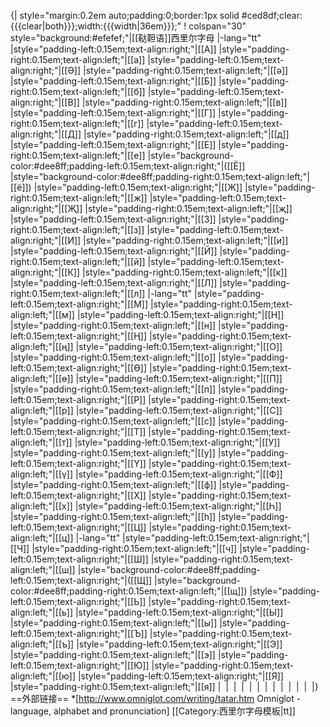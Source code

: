 {| style="margin:0.2em auto;padding:0;border:1px solid #ced8df;clear:{{{clear|both}}};width:{{{width|36em}}};"
! colspan="30" style="background:#efefef;"|[[鞑靼语]]西里尔字母
|-lang="tt"
|style="padding-left:0.15em;text-align:right;"|[[А]]
|style="padding-right:0.15em;text-align:left;"|[[а]]
|style="padding-left:0.15em;text-align:right;"|[[Ә]]
|style="padding-right:0.15em;text-align:left;"|[[ә]]
|style="padding-left:0.15em;text-align:right;"|[[Б]]
|style="padding-right:0.15em;text-align:left;"|[[б]]
|style="padding-left:0.15em;text-align:right;"|[[В]]
|style="padding-right:0.15em;text-align:left;"|[[в]]
|style="padding-left:0.15em;text-align:right;"|[[Г]]
|style="padding-right:0.15em;text-align:left;"|[[г]]
|style="padding-left:0.15em;text-align:right;"|[[Д]]
|style="padding-right:0.15em;text-align:left;"|[[д]]
|style="padding-left:0.15em;text-align:right;"|[[Е]]
|style="padding-right:0.15em;text-align:left;"|[[е]]
|style="background-color:#dee8ff;padding-left:0.15em;text-align:right;"|([[Ё]]
|style="background-color:#dee8ff;padding-right:0.15em;text-align:left;"|[[ё]])
|style="padding-left:0.15em;text-align:right;"|[[Ж]]
|style="padding-right:0.15em;text-align:left;"|[[ж]]
|style="padding-left:0.15em;text-align:right;"|[[Җ]]
|style="padding-right:0.15em;text-align:left;"|[[җ]]
|style="padding-left:0.15em;text-align:right;"|[[З]]
|style="padding-right:0.15em;text-align:left;"|[[з]]
|style="padding-left:0.15em;text-align:right;"|[[И]]
|style="padding-right:0.15em;text-align:left;"|[[и]]
|style="padding-left:0.15em;text-align:right;"|[[Й]]
|style="padding-right:0.15em;text-align:left;"|[[й]]
|style="padding-left:0.15em;text-align:right;"|[[К]]
|style="padding-right:0.15em;text-align:left;"|[[к]]
|style="padding-left:0.15em;text-align:right;"|[[Л]]
|style="padding-right:0.15em;text-align:left;"|[[л]]
|-lang="tt"
|style="padding-left:0.15em;text-align:right;"|[[М]]
|style="padding-right:0.15em;text-align:left;"|[[м]]
|style="padding-left:0.15em;text-align:right;"|[[Н]]
|style="padding-right:0.15em;text-align:left;"|[[н]]
|style="padding-left:0.15em;text-align:right;"|[[Ң]]
|style="padding-right:0.15em;text-align:left;"|[[ң]]
|style="padding-left:0.15em;text-align:right;"|[[О]]
|style="padding-right:0.15em;text-align:left;"|[[о]]
|style="padding-left:0.15em;text-align:right;"|[[Ө]]
|style="padding-right:0.15em;text-align:left;"|[[ө]]
|style="padding-left:0.15em;text-align:right;"|[[П]]
|style="padding-right:0.15em;text-align:left;"|[[п]]
|style="padding-left:0.15em;text-align:right;"|[[Р]]
|style="padding-right:0.15em;text-align:left;"|[[р]]
|style="padding-left:0.15em;text-align:right;"|[[С]]
|style="padding-right:0.15em;text-align:left;"|[[с]]
|style="padding-left:0.15em;text-align:right;"|[[Т]]
|style="padding-right:0.15em;text-align:left;"|[[т]]
|style="padding-left:0.15em;text-align:right;"|[[У]]
|style="padding-right:0.15em;text-align:left;"|[[у]]
|style="padding-left:0.15em;text-align:right;"|[[Ү]]
|style="padding-right:0.15em;text-align:left;"|[[ү]]
|style="padding-left:0.15em;text-align:right;"|[[Ф]]
|style="padding-right:0.15em;text-align:left;"|[[ф]]
|style="padding-left:0.15em;text-align:right;"|[[Х]]
|style="padding-right:0.15em;text-align:left;"|[[х]]
|style="padding-left:0.15em;text-align:right;"|[[Һ]]
|style="padding-right:0.15em;text-align:left;"|[[һ]]
|style="padding-left:0.15em;text-align:right;"|[[Ц]]
|style="padding-right:0.15em;text-align:left;"|[[ц]]
|-lang="tt"
|style="padding-left:0.15em;text-align:right;"|[[Ч]]
|style="padding-right:0.15em;text-align:left;"|[[ч]]
|style="padding-left:0.15em;text-align:right;"|[[Ш]]
|style="padding-right:0.15em;text-align:left;"|[[ш]]
|style="background-color:#dee8ff;padding-left:0.15em;text-align:right;"|([[Щ]]
|style="background-color:#dee8ff;padding-right:0.15em;text-align:left;"|[[щ]])
|style="padding-left:0.15em;text-align:right;"|[[Ь]]
|style="padding-right:0.15em;text-align:left;"|[[ь]]
|style="padding-left:0.15em;text-align:right;"|[[Ы]]
|style="padding-right:0.15em;text-align:left;"|[[ы]]
|style="padding-left:0.15em;text-align:right;"|[[Ъ]]
|style="padding-right:0.15em;text-align:left;"|[[ъ]]
|style="padding-left:0.15em;text-align:right;"|[[Э]]
|style="padding-right:0.15em;text-align:left;"|[[э]]
|style="padding-left:0.15em;text-align:right;"|[[Ю]]
|style="padding-right:0.15em;text-align:left;"|[[ю]]
|style="padding-left:0.15em;text-align:right;"|[[Я]]
|style="padding-right:0.15em;text-align:left;"|[[я]]
|&nbsp;
|&nbsp;
|&nbsp;
|&nbsp;
|&nbsp;
|&nbsp;
|&nbsp;
|&nbsp;
|&nbsp;
|&nbsp;
|&nbsp;
|&nbsp;
|}<noinclude>
==外部链接==
*[http://www.omniglot.com/writing/tatar.htm Omniglot - language, alphabet and pronunciation]
[[Category:西里尔字母模板|tt]]
</noinclude>